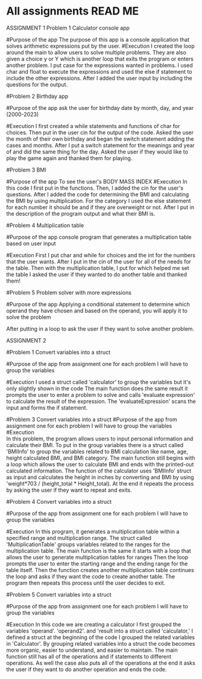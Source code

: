 # All assignments READ ME 

ASSIGNMENT 1 
Problem 1 Calculator console app

#Purpose of the app 
The purpose of this app is a console application that solves arithmetic expressions put by the user. 
#Execution 
I created the loop around the main to allow users to solve multiple problems.
They are also given a choice y or Y which is another loop that exits the program or enters another problem.
I put case for the expressions wanted in problems.
I used char and float to execute the expressions and used the else if statement to include the other expressions. 
After I added the user input by including the questions for the output. 


#Problem 2 Birthday app

#Purpose of the app 
ask the user
for birthday date by month, day, and year (2000-2023)

#Execution 
I first created a while statements and functions of char for choices. 
Then put in the user cin for the output of the code.
Asked the user the month of their own birthday and began the switch statement adding the cases and months.
After I put a switch statement for the meanings and year of and did the same thing for the day. 
Asked the user if they would like to play the game again and thanked them for playing. 


#Problem 3 BMI 

#Purpose of the app 
To see the user's BODY MASS INDEX 
#Execution 
In this code I first put in the functions. 
Then, I added the cin for the user's questions. 
After I added the code for determining the BMI and calculating the BMI by using multiplication.
For the category I used the else statement for each number it should be and if they are overweight or not. 
After I put in the description of the program output and what their BMI is. 


#Problem 4  Multiplication table

#Purpose of the app 
console program that generates a multiplication table based on user input

#Execution 
First I put char and while for choices and the int for the numbers that the user wants. 
After I put in the cin of the user for all of the needs for the table. 
Then with the multiplication table, I put for which helped me set the table 
I asked the user if they wanted to do another table and thanked them! 

#Problem 5  Problem solver with more expressions


#Purpose of the app 
Applying a conditional statement to determine which operand they have
chosen and based on the operand, you will apply it to solve the problem

After putting in a loop to ask the user if they want to solve another problem. 




ASSIGNMENT 2 



#Problem 1  Convert variables into a struct 

#Purpose of the app from assignment one for each problem I will have to group the variables

#Execution 
I used a struct called 'calculator' to group the variables but it's only slightly shown in the code 
The main function does the same result it prompts the user to enter a problem to solve
and calls 'evaluate expression' to calculate the result of the expression. The 'evaluateExpression' scans the input
and forms the if statement. 

#Problem 3 Convert variables into a struct 
#Purpose of the app from assignment one for each problem I will have to group the variables
#Execution  
In this problem, the program allows users to input personal information and calculate their BMI.
To put in the group variables there is a struct called 'BMIInfo' to group the variables related to BMI calculation like name, age, height
calculated BMI, and BMI category. The main function still begins with a loop which allows the user 
to calculate BMI and ends with the printed-out calculated information. The function of the calculator uses 'BMIInfo' struct 
as input and calculates the height in inches by converting and BMI by using 'weight*703 / (height_total * Height_total). At the end it repeats the process
by asking the user if they want to repeat and exits. 


#Problem 4 Convert variables into a struct 

#Purpose of the app from assignment one for each problem I will have to group the variables

#Execution 
In this program, it generates a multiplication table within a specified range and multiplication range. 
The struct called 'MultiplicationTable' groups variables related to the ranges for the multiplication 
table. The main function is the same it starts with a loop that allows the user to generate multiplication tables for ranges 
Then the loop prompts the user to enter the starting range and the ending range for the table itself.
Then the function creates another multiplication table continues the loop and asks if they want the code to create 
another table. The program then repeats this process until the user decides to exit. 


#Problem 5 Convert variables into a struct 

#Purpose of the app from assignment one for each problem I will have to group the variables

#Execution 
In this code we are creating a calculator I first grouped the variables 'operand'. 'operand2'. and 'result
into a struct called 'calculator,' I defined a struct at the beginning of the code I grouped the related variables in 'Calculator'. 
By grouping related variables into a struct the code becomes more organic, easier to understand, and easier 
to maintain. The main function still has all of the operations and if statements to different operations. As well 
the case also puts all of the operations at the end it asks the user if they want to do another operation and ends the code. 
